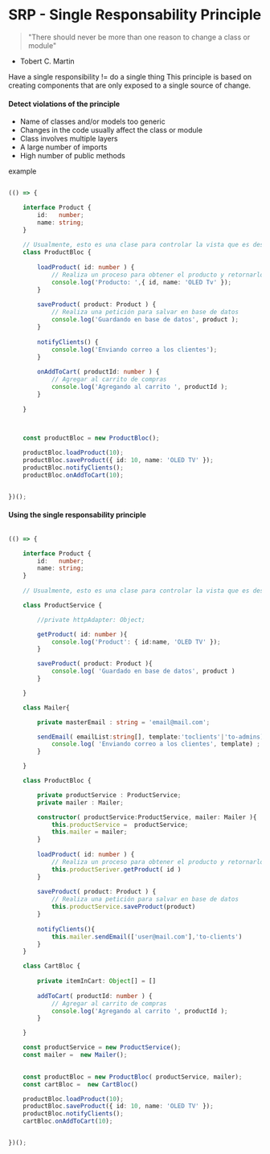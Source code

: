 # SRP - Single Responsability Principle

> "There should never be more than one reason to change a class or module"
- Tobert C. Martin

Have a single responsibility != do a single thing
This principle is based on creating components that are only exposed to a single source of change.


#### Detect violations of the principle
- Name of classes and/or models too generic
- Changes in the code usually affect the class or module
- Class involves multiple layers
- A large number of imports
- High number of public methods


example

```typescript

(() => {

    interface Product { 
        id:   number;
        name: string;
    }
    
    // Usualmente, esto es una clase para controlar la vista que es desplegada al usuario
    class ProductBloc {
    
        loadProduct( id: number ) {
            // Realiza un proceso para obtener el producto y retornarlo
            console.log('Producto: ',{ id, name: 'OLED Tv' });
        }
    
        saveProduct( product: Product ) {
            // Realiza una petición para salvar en base de datos 
            console.log('Guardando en base de datos', product );
        }
    
        notifyClients() {
            console.log('Enviando correo a los clientes');
        }
    
        onAddToCart( productId: number ) {
            // Agregar al carrito de compras
            console.log('Agregando al carrito ', productId );
        }
    
    }
    


    const productBloc = new ProductBloc();

    productBloc.loadProduct(10);
    productBloc.saveProduct({ id: 10, name: 'OLED TV' });
    productBloc.notifyClients();
    productBloc.onAddToCart(10);


})();


```

#### Using the single responsability principle

```typescript

(() => {

    interface Product { 
        id:   number;
        name: string;
    }
    
    // Usualmente, esto es una clase para controlar la vista que es desplegada al usuario

    class ProductService {

        //private httpAdapter: Object;

        getProduct( id: number ){
            console.log('Product': { id:name, 'OLED TV' });
        }

        saveProduct( product: Product ){
            console.log( 'Guardado en base de datos', product )
        }

    }

    class Mailer{

        private masterEmail : string = 'email@mail.com';

        sendEmail( emailList:string[], template:'toclients'|'to-admins){
            console.log( 'Enviando correo a los clientes', template) ;
        }

    }

    class ProductBloc {

        private productService : ProductService;
        private mailer : Mailer;

        constructor( productService:ProductService, mailer: Mailer ){
            this.productService =  productService;
            this.mailer = mailer;
        }
    
        loadProduct( id: number ) {
            // Realiza un proceso para obtener el producto y retornarlo
            this.productSeriver.getProduct( id )
        }
    
        saveProduct( product: Product ) {
            // Realiza una petición para salvar en base de datos 
            this.productService.saveProduct(product)
        }
    
        notifyClients(){
            this.mailer.sendEmail(['user@mail.com'],'to-clients')
        }
    }

    class CartBloc {
        
        private itemInCart: Object[] = []
        
        addToCart( productId: number ) {
            // Agregar al carrito de compras
            console.log('Agregando al carrito ', productId );
        }

    }

    const productService = new ProductService();
    const mailer =  new Mailer();
    

    const productBloc = new ProductBloc( productService, mailer);
    const cartBloc =  new CartBloc()

    productBloc.loadProduct(10);
    productBloc.saveProduct({ id: 10, name: 'OLED TV' });
    productBloc.notifyClients();
    cartBloc.onAddToCart(10);


})();


```
